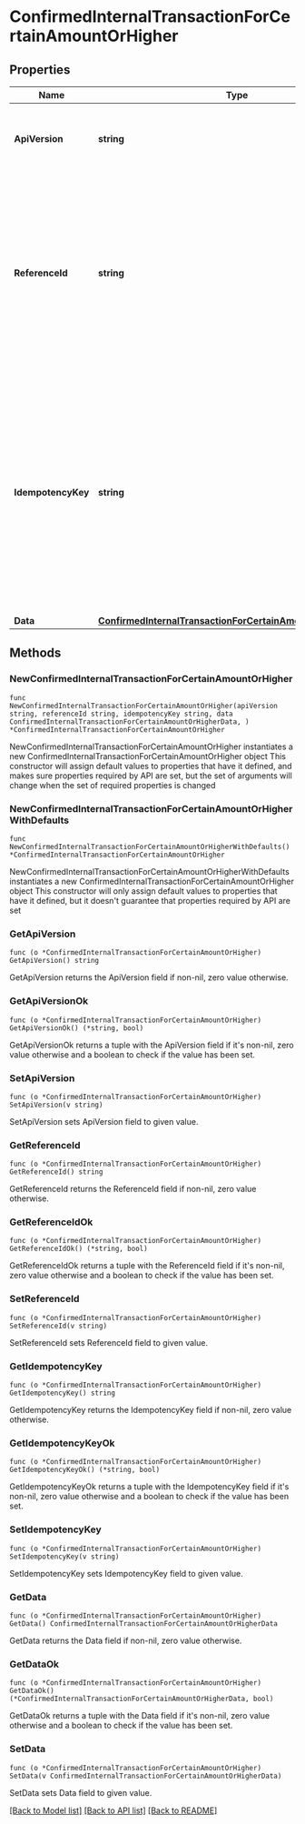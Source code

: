 # ConfirmedInternalTransactionForCertainAmountOrHigher

## Properties

Name | Type | Description | Notes
------------ | ------------- | ------------- | -------------
**ApiVersion** | **string** | Specifies the version of the API that incorporates this endpoint. | 
**ReferenceId** | **string** | Represents a unique identifier that serves as reference to the specific request which prompts a callback, e.g. Blockchain Events Subscription, Blockchain Automation, etc. | 
**IdempotencyKey** | **string** | Specifies a unique ID generated by the system and attached to each callback. It is used by the server to recognize consecutive requests with the same data with the purpose not to perform the same operation twice. | 
**Data** | [**ConfirmedInternalTransactionForCertainAmountOrHigherData**](ConfirmedInternalTransactionForCertainAmountOrHigherData.md) |  | 

## Methods

### NewConfirmedInternalTransactionForCertainAmountOrHigher

`func NewConfirmedInternalTransactionForCertainAmountOrHigher(apiVersion string, referenceId string, idempotencyKey string, data ConfirmedInternalTransactionForCertainAmountOrHigherData, ) *ConfirmedInternalTransactionForCertainAmountOrHigher`

NewConfirmedInternalTransactionForCertainAmountOrHigher instantiates a new ConfirmedInternalTransactionForCertainAmountOrHigher object
This constructor will assign default values to properties that have it defined,
and makes sure properties required by API are set, but the set of arguments
will change when the set of required properties is changed

### NewConfirmedInternalTransactionForCertainAmountOrHigherWithDefaults

`func NewConfirmedInternalTransactionForCertainAmountOrHigherWithDefaults() *ConfirmedInternalTransactionForCertainAmountOrHigher`

NewConfirmedInternalTransactionForCertainAmountOrHigherWithDefaults instantiates a new ConfirmedInternalTransactionForCertainAmountOrHigher object
This constructor will only assign default values to properties that have it defined,
but it doesn't guarantee that properties required by API are set

### GetApiVersion

`func (o *ConfirmedInternalTransactionForCertainAmountOrHigher) GetApiVersion() string`

GetApiVersion returns the ApiVersion field if non-nil, zero value otherwise.

### GetApiVersionOk

`func (o *ConfirmedInternalTransactionForCertainAmountOrHigher) GetApiVersionOk() (*string, bool)`

GetApiVersionOk returns a tuple with the ApiVersion field if it's non-nil, zero value otherwise
and a boolean to check if the value has been set.

### SetApiVersion

`func (o *ConfirmedInternalTransactionForCertainAmountOrHigher) SetApiVersion(v string)`

SetApiVersion sets ApiVersion field to given value.


### GetReferenceId

`func (o *ConfirmedInternalTransactionForCertainAmountOrHigher) GetReferenceId() string`

GetReferenceId returns the ReferenceId field if non-nil, zero value otherwise.

### GetReferenceIdOk

`func (o *ConfirmedInternalTransactionForCertainAmountOrHigher) GetReferenceIdOk() (*string, bool)`

GetReferenceIdOk returns a tuple with the ReferenceId field if it's non-nil, zero value otherwise
and a boolean to check if the value has been set.

### SetReferenceId

`func (o *ConfirmedInternalTransactionForCertainAmountOrHigher) SetReferenceId(v string)`

SetReferenceId sets ReferenceId field to given value.


### GetIdempotencyKey

`func (o *ConfirmedInternalTransactionForCertainAmountOrHigher) GetIdempotencyKey() string`

GetIdempotencyKey returns the IdempotencyKey field if non-nil, zero value otherwise.

### GetIdempotencyKeyOk

`func (o *ConfirmedInternalTransactionForCertainAmountOrHigher) GetIdempotencyKeyOk() (*string, bool)`

GetIdempotencyKeyOk returns a tuple with the IdempotencyKey field if it's non-nil, zero value otherwise
and a boolean to check if the value has been set.

### SetIdempotencyKey

`func (o *ConfirmedInternalTransactionForCertainAmountOrHigher) SetIdempotencyKey(v string)`

SetIdempotencyKey sets IdempotencyKey field to given value.


### GetData

`func (o *ConfirmedInternalTransactionForCertainAmountOrHigher) GetData() ConfirmedInternalTransactionForCertainAmountOrHigherData`

GetData returns the Data field if non-nil, zero value otherwise.

### GetDataOk

`func (o *ConfirmedInternalTransactionForCertainAmountOrHigher) GetDataOk() (*ConfirmedInternalTransactionForCertainAmountOrHigherData, bool)`

GetDataOk returns a tuple with the Data field if it's non-nil, zero value otherwise
and a boolean to check if the value has been set.

### SetData

`func (o *ConfirmedInternalTransactionForCertainAmountOrHigher) SetData(v ConfirmedInternalTransactionForCertainAmountOrHigherData)`

SetData sets Data field to given value.



[[Back to Model list]](../README.md#documentation-for-models) [[Back to API list]](../README.md#documentation-for-api-endpoints) [[Back to README]](../README.md)


